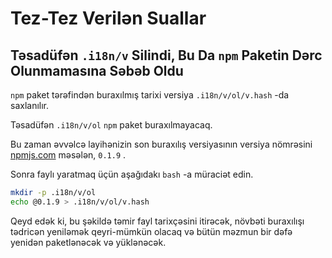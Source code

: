 # Tez-Tez Verilən Suallar

## Təsadüfən `.i18n/v` Silindi, Bu Da `npm` Paketin Dərc Olunmamasına Səbəb Oldu

`npm` paket tərəfindən buraxılmış tarixi versiya `.i18n/v/ol/v.hash` -da saxlanılır.

Təsadüfən `.i18n/v/ol` `npm` paket buraxılmayacaq.

Bu zaman əvvəlcə layihənizin son buraxılış versiyasının versiya nömrəsini [npmjs.com](//npmjs.com) məsələn, `0.1.9` .

Sonra faylı yaratmaq üçün aşağıdakı `bash` -a müraciət edin.

```bash
mkdir -p .i18n/v/ol
echo @0.1.9 > .i18n/v/ol/v.hash
```

Qeyd edək ki, bu şəkildə təmir fayl tarixçəsini itirəcək, növbəti buraxılışı tədricən yeniləmək qeyri-mümkün olacaq və bütün məzmun bir dəfə yenidən paketlənəcək və yüklənəcək.